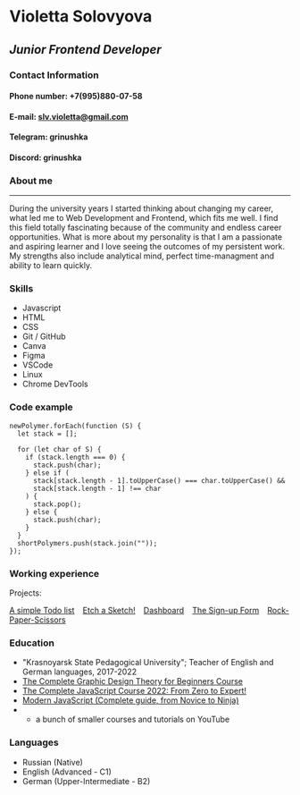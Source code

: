 # Violetta Solovyova

## _Junior Frontend Developer_

### Contact Information

#### **Phone number:** +7(995)880-07-58

#### **E-mail:** slv.violetta@gmail.com

#### **Telegram:** grinushka

#### **Discord:** grinushka

### About me

---

During the university years I started thinking about changing my career, what led me to Web Development and Frontend, which fits me well. I find this field totally fascinating because of the community and endless career opportunities.
What is more about my personality is that I am a passionate and aspiring learner and I love seeing the outcomes of my persistent work. My strengths also include analytical mind, perfect time-managment and ability to learn quickly.

### Skills

- Javascript
- HTML
- CSS
- Git / GitHub
- Canva
- Figma
- VSCode
- Linux
- Chrome DevTools

### Code example

```
newPolymer.forEach(function (S) {
  let stack = [];

  for (let char of S) {
    if (stack.length === 0) {
      stack.push(char);
    } else if (
      stack[stack.length - 1].toUpperCase() === char.toUpperCase() &&
      stack[stack.length - 1] !== char
    ) {
      stack.pop();
    } else {
      stack.push(char);
    }
  }
  shortPolymers.push(stack.join(""));
});
```

### Working experience

Projects:

[A simple Todo list](https://github.com/grinushka/todo-list.git)
&ensp;
[Etch a Sketch!](https://github.com/grinushka/etch-a-sketch.git)
&ensp;
[Dashboard](https://github.com/grinushka/dashboard-project.git)
&ensp;
[The Sign-up Form](https://github.com/grinushka/project-sign-up-form.git)
&ensp;
[Rock-Paper-Scissors](https://github.com/grinushka/Rock-Paper-Scissors.git)

### Education

- "Krasnoyarsk State Pedagogical University"; Teacher of English and German languages, 2017-2022
- [The Complete Graphic Design Theory for Beginners Course](https://www.udemy.com/course/graphic-design-theory-for-beginners-course/)
- [The Complete JavaScript Course 2022: From Zero to Expert!](https://www.udemy.com/course/the-complete-javascript-course/)
- [Modern JavaScript (Complete guide, from Novice to Ninja)](https://www.udemy.com/course/modern-javascript-from-novice-to-ninja/)
- - a bunch of smaller courses and tutorials on YouTube

### Languages

- Russian (Native)
- English (Advanced - C1)
- German (Upper-Intermediate - B2)
